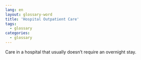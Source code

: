 ```yaml
---
lang: en
layout: glossary-word
title: 'Hospital Outpatient Care'
tags:
  - glossary
categories:
  - glossary
---
```

Care in a hospital that usually doesn’t require an overnight stay.
